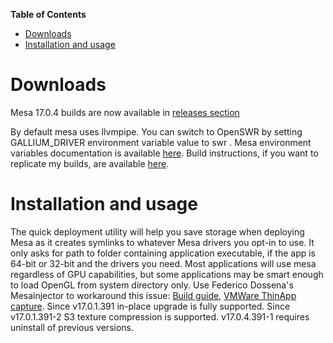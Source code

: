 **Table of Contents**

- [Downloads](#downloads)
- [Installation and usage](#installation-and-usage)
  
# Downloads
Mesa 17.0.4 builds are now available in [releases section](https://github.com/pal1000/mesa-dist-win/releases)

By default mesa uses llvmpipe. You can switch to OpenSWR by setting GALLIUM_DRIVER environment variable value to swr . Mesa environment variables documentation is available [here](https://mesa3d.org/envvars.html). Build instructions, if you want to replicate my builds, are available [here](https://github.com/pal1000/mesa-dist-win/tree/master/buildscript).
# Installation and usage
The quick deployment utility will help you save storage when deploying Mesa as it creates symlinks to whatever Mesa drivers you opt-in to use. It only asks for path to folder containing application executable, if the app is 64-bit or 32-bit and the drivers you need. Most applications will use mesa regardless of GPU capabilities, but some applications may be smart enough to load OpenGL from system directory only. Use Federico Dossena's Mesainjector to workaround this issue: [Build guide](http://fdossena.com/?p=mesa/injector_build.frag), [VMWare ThinApp capture](http://fdossena.com/mesa/MesaInjector_Capture.7z). Since v17.0.1.391 in-place upgrade is fully supported. Since v17.0.1.391-2 S3 texture compression is supported. v17.0.4.391-1 requires uninstall of previous versions.
